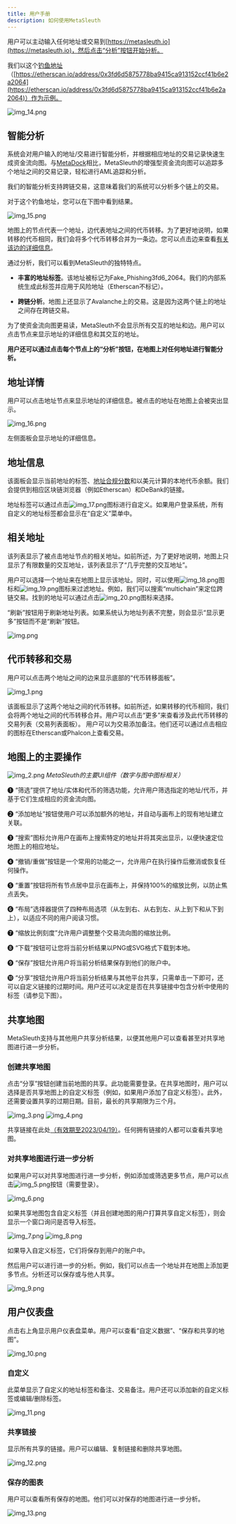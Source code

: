 ```yaml
---
title: 用户手册
description: 如何使用MetaSleuth
---
```


用户可以主动输入任何地址或交易到[https://metasleuth.io](https://metasleuth.io)，然后点击“分析”按钮开始分析。

我们以这个[钓鱼地址](https://metasleuth.io/result/eth/0x3fd6d5875778bA9415CA913152CcF41b6E2a2064)（[https://etherscan.io/address/0x3fd6d5875778ba9415ca913152ccf41b6e2a2064](https://etherscan.io/address/0x3fd6d5875778ba9415ca913152ccf41b6e2a2064)）作为示例。

![img_14.png](images/img_14.png)

## 智能分析

系统会对用户输入的地址/交易进行智能分析，并根据相应地址的交易记录快速生成资金流向图。与[MetaDock](https://docs.metasleuth.io/user-manual)相比，MetaSleuth的增强型资金流向图可以追踪多个地址之间的交易记录，轻松进行AML追踪和分析。

我们的智能分析支持跨链交易，这意味着我们的系统可以分析多个链上的交易。

对于这个钓鱼地址，您可以在下图中看到结果。

![img_15.png](images/img_15.png)

地图上的节点代表一个地址，边代表地址之间的代币转移。为了更好地说明，如果转移的代币相同，我们会将多个代币转移合并为一条边。您可以点击边来查看[有关该边的详细信息](https://docs.metasleuth.io/user-manual#token-transfers-and-transactions)。

通过分析，我们可以看到MetaSleuth的独特特点。

- **丰富的地址标签**。该地址被标记为Fake_Phishing3fd6_2064。我们的内部系统生成此标签并应用于风险地址（Etherscan不标记）。

- **跨链分析**。地图上还显示了Avalanche上的交易。这是因为这两个链上的地址之间存在跨链交易。

为了使资金流向图更易读，MetaSleuth不会显示所有交互的地址和边。用户可以点击节点来显示地址的详细信息和其交互的地址。

**用户还可以通过点击每个节点上的“分析”按钮，在地图上对任何地址进行智能分析。**

## 地址详情

用户可以点击地址节点来显示地址的详细信息。被点击的地址在地图上会被突出显示。

![img_16.png](images/img_16.png)

左侧面板会显示地址的详细信息。

## 地址信息

该面板会显示当前地址的标签、[地址合规分数](https://docs.metasleuth.io/user-manual)和以美元计算的本地代币余额。我们会提供到相应区块链浏览器（例如Etherscan）和DeBank的链接。

地址标签可以通过点击![img_17.png](images/img_17.png)图标进行自定义。如果用户登录系统，所有自定义的地址标签都会显示在“自定义”菜单中。

## 相关地址

该列表显示了被点击地址节点的相关地址。如前所述，为了更好地说明，地图上只显示了有限数量的交互地址，该列表显示了“几乎完整的交互地址”。

用户可以选择一个地址来在地图上显示该地址。同时，可以使用![img_18.png](images/img_18.png)图标和![img_19.png](images/img_19.png)图标来过滤地址。例如，我们可以搜索“multichain”来定位跨链交易。找到的地址可以通过点击![img_20.png](images/img_20.png)图标来选择。

“刷新”按钮用于刷新地址列表。如果系统认为地址列表不完整，则会显示“显示更多”按钮而不是“刷新”按钮。

![img.png](images/img.png)

## 代币转移和交易

用户可以点击两个地址之间的边来显示底部的“代币转移面板”。

![img_1.png](images/img_1.png)

该面板显示了这两个地址之间的代币转移。如前所述，如果转移的代币相同，我们会将两个地址之间的代币转移合并。用户可以点击“更多”来查看涉及此代币转移的交易列表（交易列表面板）。
用户可以为交易添加备注。他们还可以通过点击相应的图标在Etherscan或Phalcon上查看交易。

## 地图上的主要操作

![img_2.png](images/img_2.png)
*MetaSleuth的主要UI组件（数字与图中图标相关）*

❶ “筛选”提供了地址/实体和代币的筛选功能，允许用户筛选指定的地址/代币，并基于它们生成相应的资金流向图。

❷ “添加地址”按钮使用户可以添加额外的地址，并自动与画布上的现有地址建立关联。

❸ “搜索”图标允许用户在画布上搜索特定的地址并将其突出显示，以便快速定位地图上的相应地址。

❹ “撤销/重做”按钮是一个常用的功能之一，允许用户在执行操作后撤消或恢复任何操作。

❺ “重置”按钮将所有节点居中显示在画布上，并保持100%的缩放比例，以防止焦点丢失。

❻ “布局”选择器提供了四种布局选项（从左到右、从右到左、从上到下和从下到上），以适应不同的用户阅读习惯。

❼ “缩放比例刻度”允许用户调整整个交易流向图的缩放比例。

❽ “下载”按钮可让您将当前分析结果以PNG或SVG格式下载到本地。

❾ “保存”按钮允许用户将当前分析结果保存到他们的账户中。

❿ “分享”按钮允许用户将当前分析结果与其他平台共享，只需单击一下即可，还可以自定义链接的过期时间。用户还可以决定是否在共享链接中包含分析中使用的标签（请参见下图）。

## 共享地图

MetaSleuth支持与其他用户共享分析结果，以便其他用户可以查看甚至对共享地图进行进一步分析。

### 创建共享地图

点击“分享”按钮创建当前地图的共享。此功能需要登录。在共享地图时，用户可以选择是否共享地图上的自定义标签（例如，如果用户添加了自定义标签）。此外，还需要设置共享的过期日期。目前，最长的共享期限为三个月。

![img_3.png](images/img_3.png)
![img_4.png](images/img_4.png)

共享链接在此处[（有效期至2023/04/19）](https://metasleuth.io/result/eth/0x3fd6d5875778bA9415CA913152CcF41b6E2a2064?source=7ab390ee-4f9d-4162-a26b-525b3cbc703b)。任何拥有链接的人都可以查看共享地图。

### 对共享地图进行进一步分析

如果用户可以对共享地图进行进一步分析，例如添加或筛选更多节点，用户可以点击![img_5.png](images/img_5.png)按钮（需要登录）。

![img_6.png](images/img_6.png)

如果共享地图包含自定义标签（并且创建地图的用户打算共享自定义标签），则会显示一个窗口询问是否导入标签。

![img_7.png](images/img_7.png)
![img_8.png](images/img_8.png)

如果导入自定义标签，它们将保存到用户的账户中。

然后用户可以进行进一步的分析。例如，我们可以点击一个地址并在地图上添加更多节点。分析还可以保存或与他人共享。

![img_9.png](images/img_9.png)

## 用户仪表盘

点击右上角显示用户仪表盘菜单。用户可以查看“自定义数据”、“保存和共享的地图”。

![img_10.png](images/img_10.png)

### 自定义

此菜单显示了自定义的地址标签和备注、交易备注。用户还可以添加新的自定义标签或编辑/删除标签。

![img_11.png](images/img_11.png)

### 共享链接

显示所有共享的链接。用户可以编辑、复制链接和删除共享地图。

![img_12.png](images/img_12.png)

### 保存的图表

用户可以查看所有保存的地图。他们可以对保存的地图进行进一步分析。

![img_13.png](images/img_13.png)
